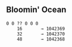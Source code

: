 ## Bloomin' Ocean

```
0 0 ?? 0 0 0
    16       → 1042369
    32       → 1042370
    48       → 1042368
```
